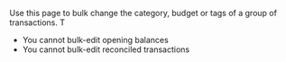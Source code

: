 Use this page to bulk change the category, budget or tags of a group of transactions. T

* You cannot bulk-edit opening balances
* You cannot bulk-edit reconciled transactions